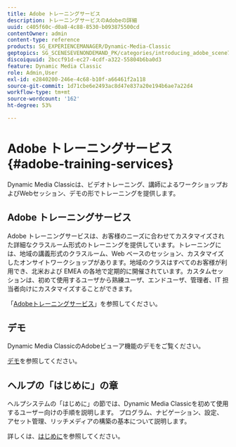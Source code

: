 ```yaml
---
title: Adobe トレーニングサービス
description: トレーニングサービスのAdobeの詳細
uuid: c405f60c-d0a8-4c88-8530-b093875500cd
contentOwner: admin
content-type: reference
products: SG_EXPERIENCEMANAGER/Dynamic-Media-Classic
geptopics: SG_SCENESEVENONDEMAND_PK/categories/introducing_adobe_scene7
discoiquuid: 2bccf91d-ec27-4cdf-a322-55804b6ba0d3
feature: Dynamic Media Classic
role: Admin,User
exl-id: e2840200-246e-4c68-b10f-a66461f2a118
source-git-commit: 1d71cbe6e2493ac8d47e837a20e194b6ae7a22d4
workflow-type: tm+mt
source-wordcount: '162'
ht-degree: 53%

---
```


# Adobe トレーニングサービス{#adobe-training-services}

Dynamic Media Classicは、ビデオトレーニング、講師によるワークショップおよびWebセッション、デモの形でトレーニングを提供します。

## Adobe トレーニングサービス

Adobe トレーニングサービスは、お客様のニーズに合わせてカスタマイズされた詳細なクラスルーム形式のトレーニングを提供しています。トレーニングには、地域の講義形式のクラスルーム、Web ベースのセッション、カスタマイズしたオンサイトワークショップがあります。地域のクラスはすべてのお客様が利用でき、北米および EMEA の各地で定期的に開催されています。カスタムセッションは、初めて使用するユーザから熟練ユーザ、エンドユーザ、管理者、IT 担当者向けにカスタマイズすることができます。

「[Adobeトレーニングサービス](https://learning.adobe.com/)」を参照してください。

## デモ

Dynamic Media ClassicのAdobeビューア機能のデモをご覧ください。

[デモ](https://landing.adobe.com/en/na/dynamic-media/ctir-2755/live-demos.html)を参照してください。

## ヘルプの「はじめに」の章

ヘルプシステムの「はじめに」の節では、Dynamic Media Classicを初めて使用するユーザー向けの手順を説明します。 プログラム、ナビゲーション、設定、アセット管理、リッチメディアの構築の基本について説明します。

詳しくは、[はじめに](dmc-platform-overview.md)を参照してください。
